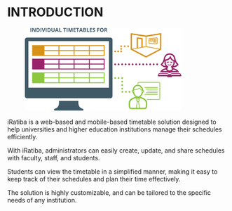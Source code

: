 # INTRODUCTION

<figure><img src=".gitbook/assets/timetable-users.svg" alt=""><figcaption></figcaption></figure>

iRatiba is a web-based and mobile-based timetable solution designed to help universities and higher education institutions manage their schedules efficiently.&#x20;

With iRatiba, administrators can easily create, update, and share schedules with faculty, staff, and students.&#x20;

Students can view the timetable in a simplified manner, making it easy to keep track of their schedules and plan their time effectively.

The solution is highly customizable, and can be tailored to the specific needs of any institution.
